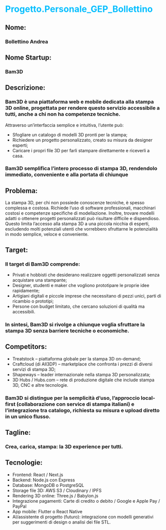 
# <span style="color:#00BFFF">Progetto.Personale_GEP_Bollettino</span>

## Nome:
### Bollettino Andrea

## Nome Startup:
### Bam3D

## Descrizione:
### Bam3D è una piattaforma web e mobile dedicata alla stampa 3D online, progettata per rendere questo servizio accessibile a tutti, anche a chi non ha competenze tecniche.
Attraverso un’interfaccia semplice e intuitiva, l’utente può:
 - Sfogliare un catalogo di modelli 3D pronti per la stampa;
 - Richiedere un progetto personalizzato, creato su misura da designer esperti;
 - Caricare i propri file 3D per farli stampare direttamente e riceverli a casa.
### Bam3D semplifica l’intero processo di stampa 3D, rendendolo immediato, conveniente e alla portata di chiunque

## Problema:
La stampa 3D, per chi non possiede conoscenze tecniche, è spesso complessa e costosa.
Richiede l’uso di software professionali, macchinari costosi e competenze specifiche di modellazione.
Inoltre, trovare modelli adatti o ottenere progetti personalizzati può risultare difficile e dispendioso.
Questo limita l’accesso alla stampa 3D a una piccola nicchia di esperti, escludendo molti potenziali utenti che vorrebbero sfruttarne le potenzialità in modo semplice, veloce e conveniente.

## Target:
### Il target di Bam3D comprende:
 - Privati e hobbisti che desiderano realizzare oggetti personalizzati senza acquistare una stampante;
 - Designer, studenti e maker che vogliono prototipare le proprie idee rapidamente;
 - Artigiani digitali e piccole imprese che necessitano di pezzi unici, parti di ricambio o prototipi;
 - Persone con budget limitato, che cercano soluzioni di qualità ma accessibili.
### In sintesi, Bam3D si rivolge a chiunque voglia sfruttare la stampa 3D senza barriere tecniche o economiche.

## Competitors:
 - Treatstock – piattaforma globale per la stampa 3D on-demand;
 - Craftcloud (di All3DP) – marketplace che confronta i prezzi di diversi servizi di stampa 3D;
 - Shapeways – leader internazionale nella stampa 3D personalizzata;
 - 3D Hubs / Hubs.com – rete di produzione digitale che include stampa 3D, CNC e altre tecnologie.
### Bam3D si distingue per la semplicità d’uso, l’approccio local-first (collaborazione con service di stampa italiani) e l’integrazione tra catalogo, richiesta su misura e upload diretto in un unico flusso.

## Tagline:
### Crea, carica, stampa: la 3D experience per tutti.

## Tecnologie:
 - Frontend: React / Next.js
 - Backend: Node.js con Express
 - Database: MongoDB o PostgreSQL
 - Storage file 3D: AWS S3 / Cloudinary / IPFS
 - Rendering 3D online: Three.js / Babylon.js
 - Integrazione pagamenti: Carte di credito o debito / Google e Apple Pay / PayPal
 - App mobile: Flutter o React Native
 - AI/assistente di progetto (futuro): integrazione con modelli generativi per suggerimenti di design o analisi dei file STL.
